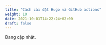 ```yaml
---
title: "Cách cài đặt Hugo và GitHub actions"
weight: 10
date: 2021-10-01T14:22:24+02:00
draft: false
---
```


Đang cập nhật.
